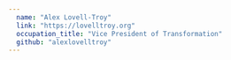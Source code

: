 ```yaml
---
  name: "Alex Lovell-Troy"
  link: "https://lovelltroy.org"
  occupation_title: "Vice President of Transformation"
  github: "alexlovelltroy"
---
```

